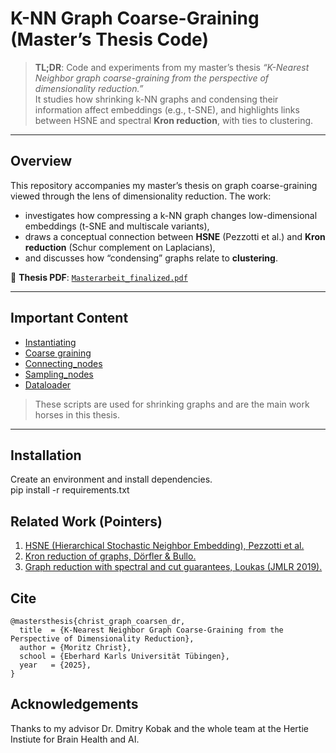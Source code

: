 # K-NN Graph Coarse-Graining (Master’s Thesis Code)  <!-- #TODO: optionally tweak the title -->

> **TL;DR**: Code and experiments from my master’s thesis *“K-Nearest Neighbor graph coarse-graining from the perspective of dimensionality reduction.”*  
> It studies how shrinking k-NN graphs and condensing their information affect embeddings (e.g., t-SNE), and highlights links between HSNE and spectral **Kron reduction**, with ties to clustering.

---

## Overview

This repository accompanies my master’s thesis on graph coarse-graining viewed through the lens of dimensionality reduction. The work:

- investigates how compressing a k-NN graph changes low-dimensional embeddings (t-SNE and multiscale variants),
- draws a conceptual connection between **HSNE** (Pezzotti et al.) and **Kron reduction** (Schur complement on Laplacians),
- and discusses how “condensing” graphs relate to **clustering**.

📄 **Thesis PDF**: [`Masterarbeit_finalized.pdf`](./Masterarbeit_finalized.pdf)

---

## Important Content
- [Instantiating](./coarse_graining.py)
- [Coarse graining](./OOP_Multilevel_tsne.py)
- [Connecting_nodes](./OOP_Connecting.py)
- [Sampling_nodes](./OOP_Sampling.py)
- [Dataloader](./dataloader.py)


> These scripts are used for shrinking graphs and are the main work horses in this thesis.

---

## Installation

Create an environment and install dependencies.  
pip install -r requirements.txt


## Related Work (Pointers)

1. [HSNE (Hierarchical Stochastic Neighbor Embedding), Pezzotti et al.](https://doi.org/10.1111/cgf.12878)
2. [Kron reduction of graphs, Dörfler & Bullo.](https://doi.org/10.1109/TCSI.2012.2215780)
3. [Graph reduction with spectral and cut guarantees, Loukas (JMLR 2019).](https://www.jmlr.org/papers/volume20/18-680/18-680.pdf)

## Cite
```
@mastersthesis{christ_graph_coarsen_dr,
  title  = {K-Nearest Neighbor Graph Coarse-Graining from the Perspective of Dimensionality Reduction},
  author = {Moritz Christ},
  school = {Eberhard Karls Universität Tübingen},
  year   = {2025},
}
```

## Acknowledgements

Thanks to my advisor Dr. Dmitry Kobak and the whole team at the Hertie Instiute for Brain Health and AI.
